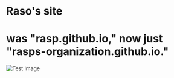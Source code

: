 # Raso's site
# was "rasp.github.io," now just "rasps-organization.github.io."
![Test Image](https://camo.githubusercontent.com/2d773c07305b00a3ff77932196d6bfcf796aee27/68747470733a2f2f692e7667792e6d652f3056597137612e706e67)
